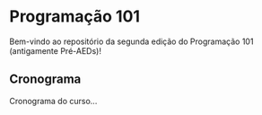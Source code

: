 # Programação 101
Bem-vindo ao repositório da segunda edição do Programação 101 (antigamente Pré-AEDs)!

## Cronograma
Cronograma do curso...
